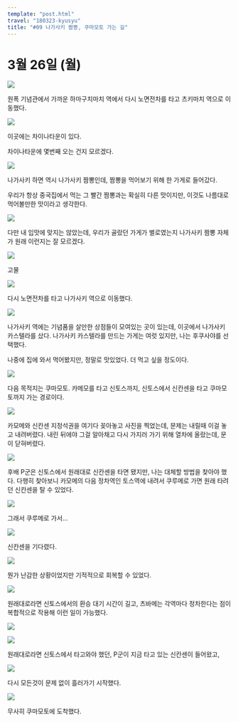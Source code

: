 ```yaml
---
template: "post.html"
travel: "180323-kyusyu"
title: "#09 나가사키 짬뽕, 쿠마모토 가는 길"
---
```


# 3월 26일 (월)

![](/180323-kyusyu/09_01.jpg)

원폭 기념관에서 가까운 하마구치마치 역에서 다시 노면전차를 타고 츠키마치 역으로 이동했다.

![](/180323-kyusyu/09_02.jpg)

이곳에는 차이나타운이 있다.

차이나타운에 몇번째 오는 건지 모르겠다.

![](/180323-kyusyu/09_03.jpg)

나가사키 하면 역시 나가사키 짬뽕인데, 짬뽕을 먹어보기 위해 한 가게로 들어갔다.

우리가 항상 중국집에서 먹는 그 빨간 짬뽕과는 확실히 다른 맛이지만, 이것도 나름대로 먹어볼만한 맛이라고 생각한다.

![](/180323-kyusyu/09_04.jpg)

다만 내 입맛에 맞지는 않았는데, 우리가 골랐던 가게가 별로였는지 나가사키 짬뽕 자체가 원래 이런지는 잘 모르겠다.

![](/180323-kyusyu/09_05.jpg)

고물

![](/180323-kyusyu/09_06.jpg)

다시 노면전차를 타고 나가사키 역으로 이동했다.

![](/180323-kyusyu/09_07.jpg)

나가사키 역에는 기념품을 살만한 상점들이 모여있는 곳이 있는데, 이곳에서 나가사키 카스텔라를 샀다.
나가사키 카스텔라를 만드는 가게는 여럿 있지만, 나는 후쿠사야를 선택했다.

나중에 집에 와서 먹어봤지만, 정말로 맛있었다. 더 먹고 싶을 정도이다.

![](/180323-kyusyu/09_08.jpg)

다음 목적지는 쿠마모토. 카메모를 타고 신토스까지, 신토스에서 신칸센을 타고 쿠마모토까지 가는 경로이다.

![](/180323-kyusyu/09_09.jpg)

카모메와 신칸센 지정석권을 여기다 꽂아놓고 사진을 찍었는데, 문제는 내릴때 이걸 놓고 내려버렸다.
내린 뒤에야 그걸 알아채고 다시 가지러 가기 위해 열차에 올랐는데, 문이 닫혀버렸다.

![](/180323-kyusyu/09_10.png)

후배 P군은 신토스에서 원래대로 신칸센을 타면 됐지만, 나는 대체할 방법을 찾아야 했다.
다행히 찾아보니 카모메의 다음 정차역인 토스역에 내려서 쿠루메로 가면 원래 타려던 신칸센을 탈 수 있었다.

![](/180323-kyusyu/09_11.jpg)

그래서 쿠루메로 가서...

![](/180323-kyusyu/09_12.jpg)

신칸센을 기다렸다.

![](/180323-kyusyu/09_13.jpg)

뭔가 난감한 상황이었지만 기적적으로 회복할 수 있었다.

![](/180323-kyusyu/09_14.jpg)

원래대로라면 신토스에서의 환승 대기 시간이 길고, 츠바메는 각역마다 정차한다는 점이 복합적으로 작용해 이런 일이 가능했다.

![](/180323-kyusyu/09_15.jpg)

![](/180323-kyusyu/09_16.jpg)

원래대로라면 신토스에서 타고와야 했던, P군이 지금 타고 있는 신칸센이 들어왔고,

![](/180323-kyusyu/09_17.jpg)

다시 모든것이 문제 없이 흘러가기 시작했다.

![](/180323-kyusyu/09_18.jpg)

무사히 쿠마모토에 도착했다.
